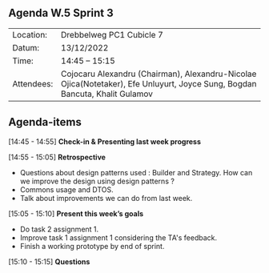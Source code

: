 ## Agenda W.5 Sprint 3
|   |                                                                                                                             |
|---|-----------------------------------------------------------------------------------------------------------------------------|
| Location:| Drebbelweg PC1 Cubicle 7                                                                                                    |
|Datum:| 13/12/2022                                                                                                                  |
|Time: | 14:45 – 15:15                                                                                                               |
|Attendees: | Cojocaru Alexandru (Chairman), Alexandru-Nicolae Ojica(Notetaker), Efe Unluyurt, Joyce Sung, Bogdan Bancuta, Khalit Gulamov |

## Agenda-items

[14:45 - 14:55] **Check-in & Presenting last week progress**

[14:55 - 15:05] **Retrospective**
* Questions about design patterns used : Builder and Strategy. How can we improve the design using design patterns ?
* Commons usage and DTOS.
* Talk about improvements we can do from last week.

[15:05 - 15:10] **Present this week’s goals**
* Do task 2 assignment 1.
* Improve task 1 assignment 1 considering the TA's feedback.
* Finish a working prototype by end of sprint.

[15:10 - 15:15] **Questions**